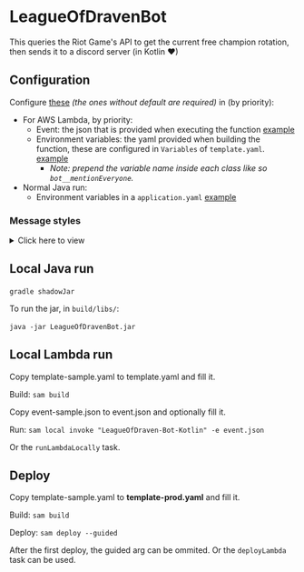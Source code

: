 # LeagueOfDravenBot
This queries the Riot Game's API to get the current free champion rotation, then sends it to a discord server (in Kotlin ❤)

## Configuration

Configure [these](src/main/kotlin/me/l3n/bot/discord/lod/model/Config.kt) _(the ones without default are required)_ in (by priority):
  - For AWS Lambda, by priority:
    - Event: the json that is provided when executing the function [example](event-sample.json)
    - Environment variables: the yaml provided when building the function, these are configured in `Variables` of `template.yaml`. [example](template-sample.yaml)
        - _Note: prepend the variable name inside each class like so `bot__mentionEveryone`._
  - Normal Java run:
    - Environment variables in a `application.yaml` [example](application-sample.yaml)

### Message styles
<details>
<summary>Click here to view</summary>

_EmojisOnOwnLine_

![EmojisOnOwnLine](imgs/EmojisOnOwnLine.png)

_SameLine_

![SameLine](imgs/SameLine.png)

_SeparateLines_

![SeparateLines](imgs/SeparateLines.png)

_EmojisOnly_

![EmojisOnly](imgs/EmojisOnly.png)

_Cute image from [Wallpaper Access](https://wallpaperaccess.com)._
</details>

## Local Java run

`gradle shadowJar`

To run the jar, in `build/libs/`:

`java -jar LeagueOfDravenBot.jar`

## Local Lambda run

Copy template-sample.yaml to template.yaml and fill it.

Build: `sam build`

Copy event-sample.json to event.json and optionally fill it.

Run: `sam local invoke "LeagueOfDraven-Bot-Kotlin" -e event.json`

Or the `runLambdaLocally` task.

## Deploy

Copy template-sample.yaml to **template-prod.yaml** and fill it.

Build: `sam build`

Deploy: `sam deploy --guided`

After the first deploy, the guided arg can be ommited.
Or the `deployLambda` task can be used.
